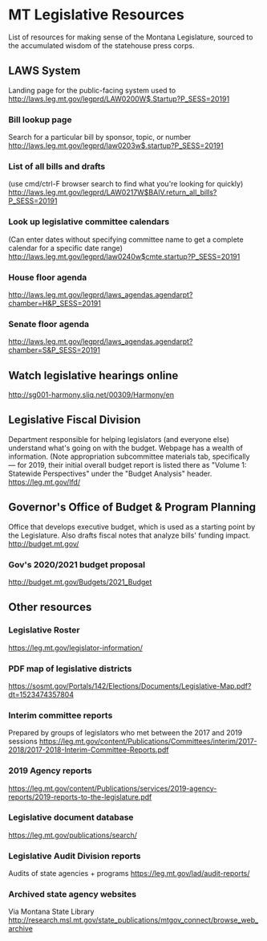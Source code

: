 # MT Legislative Resources

List of resources for making sense of the Montana Legislature, sourced to the accumulated wisdom of the statehouse press corps. 

## LAWS System
Landing page for the public-facing system used to 
http://laws.leg.mt.gov/legprd/LAW0200W$.Startup?P_SESS=20191

### Bill lookup page
Search for a particular bill by sponsor, topic, or number
http://laws.leg.mt.gov/legprd/law0203w$.startup?P_SESS=20191

### List of all bills and drafts
(use cmd/ctrl-F browser search to find what you're looking for quickly)
http://laws.leg.mt.gov/legprd/LAW0217W$BAIV.return_all_bills?P_SESS=20191

### Look up legislative committee calendars
(Can enter dates without specifying committee name to get a complete calendar for a specific date range)
http://laws.leg.mt.gov/legprd/law0240w$cmte.startup?P_SESS=20191

### House floor agenda
http://laws.leg.mt.gov/legprd/laws_agendas.agendarpt?chamber=H&P_SESS=20191

### Senate floor agenda
http://laws.leg.mt.gov/legprd/laws_agendas.agendarpt?chamber=S&P_SESS=20191

## Watch legislative hearings online
http://sg001-harmony.sliq.net/00309/Harmony/en

## Legislative Fiscal Division
Department responsible for helping legislators (and everyone else) understand what's going on with the budget. Webpage has a wealth of information. (Note appropriation subcommittee materials tab, specifically — for 2019, their initial overall budget report is listed there as "Volume 1: Statewide Perspectives" under the "Budget Analysis" header.
https://leg.mt.gov/lfd/

## Governor's Office of Budget & Program Planning
Office that develops executive budget, which is used as a starting point by the Legislature. Also drafts fiscal notes that analyze bills' funding impact.
http://budget.mt.gov/

### Gov's 2020/2021 budget proposal
http://budget.mt.gov/Budgets/2021_Budget

## Other resources

### Legislative Roster
https://leg.mt.gov/legislator-information/

### PDF map of legislative districts
https://sosmt.gov/Portals/142/Elections/Documents/Legislative-Map.pdf?dt=1523474357804

### Interim committee reports
Prepared by groups of legislators who met between the 2017 and 2019 sessions
https://leg.mt.gov/content/Publications/Committees/interim/2017-2018/2017-2018-Interim-Committee-Reports.pdf

### 2019 Agency reports
https://leg.mt.gov/content/Publications/services/2019-agency-reports/2019-reports-to-the-legislature.pdf

### Legislative document database
https://leg.mt.gov/publications/search/

### Legislative Audit Division reports
Audits of state agencies + programs
https://leg.mt.gov/lad/audit-reports/

### Archived state agency websites
Via Montana State Library
http://research.msl.mt.gov/state_publications/mtgov_connect/browse_web_archive
